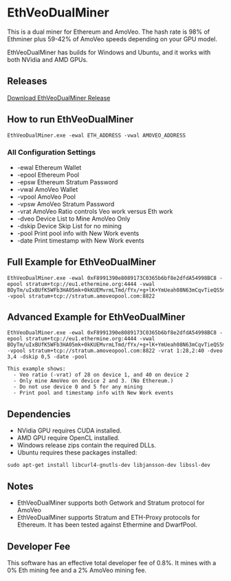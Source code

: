 # EthVeoDualMiner
This is a dual miner for Ethereum and AmoVeo. The hash rate is 98% of Ethminer plus 59-42% of AmoVeo speeds depending on your GPU model.

EthVeoDualMiner has builds for Windows and Ubuntu, and it works with both NVidia and AMD GPUs.

## Releases
   [Download EthVeoDualMiner Release](https://github.com/zRank/ethVeoDualMiner/releases)

## How to run EthVeoDualMiner
```
EthVeoDualMiner.exe -ewal ETH_ADDRESS -vwal AMOVEO_ADDRESS
```

### All Configuration Settings
* -ewal     Ethereum Wallet
* -epool    Ethereum Pool
* -epsw     Ethereum Stratum Password
* -vwal     AmoVeo Wallet
* -vpool    AmoVeo Pool
* -vpsw     AmoVeo Stratum Password
* -vrat     AmoVeo Ratio controls Veo work versus Eth work
* -dveo     Device List to Mine AmoVeo Only
* -dskip    Device Skip List for no mining
* -pool     Print pool info with New Work events
* -date     Print timestamp with New Work events

## Full Example for EthVeoDualMiner
```
EthVeoDualMiner.exe -ewal 0xF8991390e8089173C0365b6bf8e2dfdA54998BC8 -epool stratum+tcp://eu1.ethermine.org:4444 -vwal BOyTm/uIxBUfK5WFb3HA05mk+0kKUEMvrmLTmd/fYx/+g+lK+YmUeah08N63mCqvTieQS5mxXkhQ6SW1irdQbvc= -vpool stratum+tcp://stratum.amoveopool.com:8822
```

## Advanced Example for EthVeoDualMiner
```
EthVeoDualMiner.exe -ewal 0xF8991390e8089173C0365b6bf8e2dfdA54998BC8 -epool stratum+tcp://eu1.ethermine.org:4444 -vwal BOyTm/uIxBUfK5WFb3HA05mk+0kKUEMvrmLTmd/fYx/+g+lK+YmUeah08N63mCqvTieQS5mxXkhQ6SW1irdQbvc= -vpool stratum+tcp://stratum.amoveopool.com:8822 -vrat 1:28,2:40 -dveo 3,4 -dskip 0,5 -date -pool

This example shows:
  - Veo ratio (-vrat) of 28 on device 1, and 40 on device 2
  - Only mine AmoVeo on device 2 and 3. (No Ethereum.)
  - Do not use device 0 and 5 for any mining
  - Print pool and timestamp info with New Work events
```

## Dependencies
* NVidia GPU requires CUDA installed.
* AMD GPU require OpenCL installed.
* Windows release zips contain the required DLLs.
* Ubuntu requires these packages installed:
```
sudo apt-get install libcurl4-gnutls-dev libjansson-dev libssl-dev 
```

## Notes
* EthVeoDualMiner supports both Getwork and Stratum protocol for AmoVeo
* EthVeoDualMiner supports Stratum and ETH-Proxy protocols for Ethereum. It has been tested against Ethermine and DwarfPool.

## Developer Fee
This software has an effective total developer fee of 0.8%. It mines with a 0% Eth mining fee and a 2% AmoVeo mining fee.
